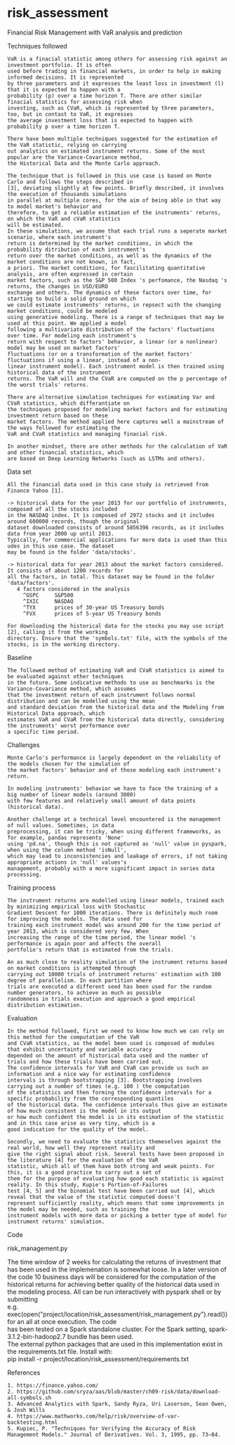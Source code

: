 # risk_assessment


Financial Risk Management with VaR analysis and prediction
    
 
 
Techniques followed

	VaR is a finacial statistic among others for assessing risk against an investment portfolio. It is often
	used before trading in financial markets, in order to help in making informed decisions. It is represented 
	by three parameters and it expresses the least loss in investment (l) that it is expected to happen with a
	probability (p) over a time horizon T. There are other similar finacial statistics for assessing risk when
	investing, such as CVaR, which is represented by three parameters, too, but in contast to VaR, it expresses
	the average investment loss that is expected to happen with probability p over a time horizon T. 	
	
	There have been multiple techniques suggested for the estimation of the VaR statistic, relying on carrying
	out analytics on estimated instrument returns. Some of the most popular are the Variance-Covariance method,
	the Historical Data and the Monte Carlo approach.
    
	The technique that is followed in this use case is based on Monte Carlo and follows the steps described in
	[3], deviating slightly at few points. Briefly described, it involves the execution of thousands simulations
	in parallel at multiple cores, for the aim of being able in that way to model market's behavior and 
	therefore, to get a reliable estimation of the instruments' returns, on which the VaR and cVaR statistics 
	will be estimated. 
	In these simulations, we assume that each trial runs a seperate market scenario, where each instrument's 
	return is determined by the market conditions, in which the probability ditribution of each instrument's 
	return over the market conditions, as well as the dynamics of the market conditions are not known, in fact, 
	a priori. The market conditions, for fascilitating quantitative analysis, are often expressed in certain 
	market factors, such as the S&P 500 Index 's perfomance, the Nasdaq 's returns, the changes in USD/EURO 
	exchange and others. The dynamics of these factors over time, for starting to build a solid ground on which
	we could estimate instruments' returns, in repsect with the changing market conditions, could be modeled 
	using generative modeling. There is a range of techniques that may be used at this point. We applied a model
	following a multivariate distribution of the factors' fluctuations over time. For modeling each instrument's 
	return with respect to factors' behavior, a linear (or a nonlinear) model may be used on market factors' 
	fluctuations (or on a transformation of the market factors' fluctuations if using a linear, instead of a non-
	linear instrument model). Each instrument model is then trained using historical data of the instrument 
	returns. The VaR will and the CVaR are computed on the p percentage of the worst trials' returns. 
	
	There are alternative simulation techniques for estimating Var and CVaR statistics, which differantiate on 
	the techniques proposed for modeling market factors and for estimating investment return based on these 
	market factors. The method applied here captures well a mainstream of the ways followed for estimating the 
	VaR and CVaR statistics and managing finacial risk.
	
	In another mindset, there are other methods for the calculation of VaR and other financial statistics, which
	are based on Deep Learning Networks (such as LSTMs and others).



Data set
   
    All the financial data used in this case study is retrieved from Finance Yahoo [1].
	
    -> historical data for the year 2013 for our portfolio of instruments, composed of all the stocks included
    in the NASDAQ index. It is composed of 2972 stocks and it includes around 600000 records, though the original 
    dataset downloaded consists of around 5856396 records, as it includes data from year 2000 up until 2013.
    Typically, for commercial applications far more data is used than this udes in this use case. The dataset 
    may be found in the folder 'data/stocks'.
    
    -> historical data for year 2013 about the market factors considered. It consists of about 1200 records for
    all the factors, in total. This dataset may be found in the folder 'data/factors'.
       4 factors considered in the analysis
	     ^GSPC     S&P500
		 ^IXIC     NASDAQ
		 ^TYX      prices of 30-year US Treasury bonds
		 ^FVX      prices of 5-year US Treasury bonds
	
    For downloading the historical data for the stocks you may use script [2], calling it from the working 
    directory. Ensure that the 'symbols.txt' file, with the symbols of the stocks, is in the working directory. 
	
	

Baseline

	The followed method of estimating VaR and CVaR statistics is aimed to be evaluated against other techniques
	in the future. Some indicative methods to use as benchmarks is the Variance-Covariance method, which assumes 
	that the investment return of each instrument follows normal distribution and can be modelled using the mean 
	and standard deviation from the historical data and the Modeling from Historical Data approach, which 
	estimates VaR and CVaR from the historical data directly, considering the instruments' worst performance over
	a specific time period.

	
	
Challenges
	
	Monte Carlo's performance is largely dependent on the reliability of the models chosen for the simulation of
	the market factors' behavior and of those modeling each instrument's return.
	
	In modeling instruments' behavior we have to face the training of a big number of linear models (around 3000) 
	with few features and relatively small amount of data points (historical data).
	
	Another challenge at a technical level encountered is the management of null values. Sometimes, in data 
	preprocessing, it can be tricky, when using different frameworks, as for example, pandas represents 'None' 
	using 'pd.na', though this is not captured as 'null' value in pyspark, when using the column method 'isNull', 
	which may lead to inconsistencies and leakage of errors, if not taking appropriate actions in 'null' values's 
	management, probably with a more significant impact in series data processing.

     

Training process
    
	The instrument returns are modelled using linear models, trained each by minimizing empirical loss with Stochastic 
	Gradient Descent for 1000 iterations. There is definitely much room for improving the models. The data used for
	training each instrument model was around 200 for the time period of year 2013, which is considered very few. When 
	increasing the range of the time period, the linear model 's performance is again poor and affects the overall 
	portfolio's return that is estimated from the trials.

	An as much close to reality simulation of the instrument returns based on market conditions is attempted through 
	carrying out 10000 trials of instrument returns' estimation with 100 degree of parallelism. In each partition where
	trials are executed a different seed has been used for the random number generators, to achieve as much as possible 
	randomness in trials execution and approach a good empirical distribution estimation. 

    	

Evaluation

	In the method followed, first we need to know how much we can rely on this method for the computation of the VaR
	and CVaR statistics, as the model been used is composed of modules that exhibit uncertainty and variable accuracy 
	depended on the amount of historical data used and the number of trials and how these trials have been carried out.
	The confidence intervals for VaR and CVaR can provide us such an information and a nice way for estimating confidence 
	intervals is through bootstrapping [3]. Bootstrapping involves carrying out a number of times (e.g. 100 ) the computation
	of the statistics and then forming the confidence intervals for a specific probability from the corresponding quantiles 
	of the historical data. The confidence intervals thus give an estimate of how much consistent is the model in its output
	or how much confident the model is in its estimation of the statistic and in this case arise as very tiny, which is a 
	good indication for the quality of the model.	

	Secondly, we need to evaluate the statistics themeselves against the real world, how well they represent reality and 
	give the right signal about risk. Several tests have been proposed in the literature [4] for the evaluation of the VaR 
	statistic, which all of them have both strong and weak points. For this, it is a good practice to carry out a set of 
	them for the purpose of evaluating how good each statistic is against reality. In this study, Kupie's Portion-of-Failures 
	test [4, 5] and the binomial test have been carried out [4], which reveal that the value of the statistic computed doesn't 
	represent sufficiently reality, which means that some improvements in the model may be needed, such as training the 
	instrument models with more data or picking a better type of model for instrument returns' simulation.
	

 
Code

   risk_management.py
   
   
   The time window of 2 weeks for calculating the returns of investment that has been used in the implemenation is somewhat
   loose. In a later version of the code 10 business days will be considered for the computation of the historical returns 
   for achieving better quality of the historical data used in the modeling process.
   All can be run interactively with pyspark shell or by submitting  
       e.g. exec(open("project/location/risk_assessment/risk_management.py").read()) for an all at once execution. The code  
   has been tested on a Spark standalone cluster. For the Spark setting, spark-3.1.2-bin-hadoop2.7 bundle has been used.    
   The external python packages that are used in this implementation exist in the requirements.txt file. Install with:   
	   pip install -r project/location/risk_assessment/requirements.txt
     


References

	1. https://finance.yahoo.com/
	2. https://github.com/sryza/aas/blob/master/ch09-risk/data/download-all-symbols.sh
	3. Advanced Analytics with Spark, Sandy Ryza, Uri Laserson, Sean Owen, & Josh Wills
	4. https://www.mathworks.com/help/risk/overview-of-var-backtesting.html
	5. Kupiec, P. "Techniques for Verifying the Accuracy of Risk Management Models." Journal of Derivatives. Vol. 3, 1995, pp. 73–84.
	
	
